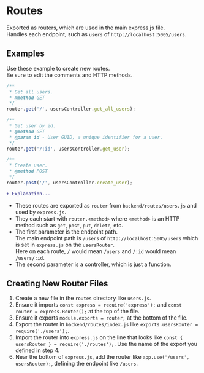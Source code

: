 # Routes
Exported as routers, which are used in the main express.js file.  
Handles each endpoint, such as `users` of `http://localhost:5005/users`.

## Examples
Use these example to create new routes.  
Be sure to edit the comments and HTTP methods.

``` JavaScript
/**
 * Get all users.
 * @method GET
 */
router.get('/', usersController.get_all_users);

/**
 * Get user by id.
 * @method GET
 * @param id - User GUID, a unique identifier for a user.
 */
router.get('/:id', usersController.get_user);

/**
 * Create user.
 * @method POST
 */
router.post('/', usersController.create_user);
```

``` Diff
+ Explanation...
```
- These routes are exported as `router` from `backend/routes/users.js` and used by `express.js`.
- They each start with `router.<method>` where `<method>` is an HTTP method such as `get`, `post`, `put`, `delete`, etc.
- The first parameter is the endpoint path.  
The main endpoint path is `/users` of `http://localhost:5005/users` which is set in `express.js` on the `usersRouter`.  
Here on each route, `/` would mean `/users` and `/:id` would mean `/users/:id`.
- The second parameter is a controller, which is just a function.

## Creating New Router Files
1. Create a new file in the `routes` directory like `users.js`.
2. Ensure it imports `const express = require('express');` and `const router = express.Router();` at the top of the file.
3. Ensure it exports `module.exports = router;` at the bottom of the file.
4. Export the router in `backend/routes/index.js` like `exports.usersRouter = require('./users');`.
5. Import the router into `express.js` on the line that looks like `const { usersRouter } = require('./routes');`. Use the name of the export you defined in step 4.
6. Near the bottom of `express.js`, add the router like `app.use('/users', usersRouter);`, defining the endpoint like `/users`.
